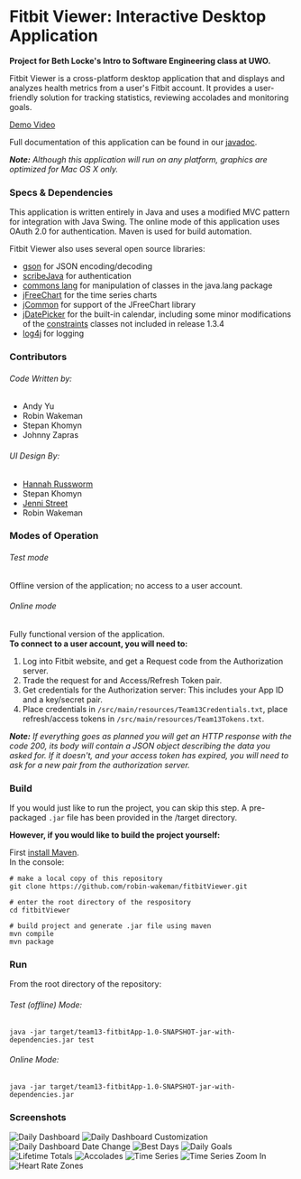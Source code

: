 # Fitbit Viewer: Interactive Desktop Application 

**Project for Beth Locke's Intro to Software Engineering class at UWO.**

Fitbit Viewer is a cross-platform desktop application that and displays and analyzes health metrics from a user's Fitbit account. It provides a user-friendly solution for tracking statistics, reviewing accolades and monitoring goals. 

[Demo Video](https://www.youtube.com/watch?v=YdT6j8WAM5M)

Full documentation of this application can be found in our [javadoc](doc).

*__Note:__ Although this application will run on any platform, graphics are optimized for Mac OS X only.*

### Specs & Dependencies 

This application is written entirely in Java and uses a modified MVC pattern for integration with Java Swing. The online mode of this application uses OAuth 2.0 for authentication. Maven is used for build automation.

Fitbit Viewer also uses several open source libraries: 
- [gson](https://github.com/google/gson) for JSON encoding/decoding 
- [scribeJava](https://github.com/meolocke/scribejava) for authentication  
- [commons lang](https://commons.apache.org/proper/commons-lang/) for manipulation of classes in the java.lang package
- [jFreeChart](http://www.jfree.org/jfreechart/) for the time series charts 
- [jCommon](http://www.jfree.org/jcommon/) for support of the JFreeChart library
- [jDatePicker](https://jdatepicker.org) for the built-in calendar, including some minor modifications of the [constraints](https://github.com/JDatePicker/JDatePicker/tree/master/src/main/java/org/jdatepicker/constraints) classes not included in release 1.3.4
- [log4j](http://logging.apache.org/log4j/2.x/) for logging

### Contributors

###### Code Written by:
- Andy Yu
- Robin Wakeman
- Stepan Khomyn
- Johnny Zapras

###### UI Design By:
- [Hannah Russworm](https://github.com/hrusswurm)
- Stepan Khomyn
- [Jenni Street](https://github.com/jstreet2)
- Robin Wakeman

### Modes of Operation
###### Test mode
Offline version of the application; no access to a user account.

###### Online mode 
Fully functional version of the application.  
__To connect to a user account, you will need to:__

1. Log into Fitbit website, and get a Request code from the Authorization server.
2. Trade the request for and Access/Refresh Token pair.
3. Get credentials for the Authorization server: This includes your App ID and a key/secret pair.
4. Place credentials in `/src/main/resources/Team13Credentials.txt`, place refresh/access tokens in `/src/main/resources/Team13Tokens.txt`.

*__Note:__ If everything goes as planned you will get an HTTP response with the code 200, its body will contain a JSON object describing the data you asked for. If it doesn't, and your access token has expired, you will need to ask for a new pair from the authorization server.*

### Build

If you would just like to run the project, you can skip this step. 
A pre-packaged `.jar` file has been provided in the /target directory.  

__However, if you would like to build the project yourself:__

First [install Maven](https://maven.apache.org/install.html).  
In the console:
```
# make a local copy of this repository
git clone https://github.com/robin-wakeman/fitbitViewer.git

# enter the root directory of the respository
cd fitbitViewer

# build project and generate .jar file using maven
mvn compile 
mvn package
```

### Run

From the root directory of the repository:

###### Test (offline) Mode: 
`java -jar target/team13-fitbitApp-1.0-SNAPSHOT-jar-with-dependencies.jar test`

###### Online Mode:
`java -jar target/team13-fitbitApp-1.0-SNAPSHOT-jar-with-dependencies.jar`


### Screenshots 
![Daily Dashboard](../AcceptanceTesting/screens/Dashboard1.png)
![Daily Dashboard Customization](../AcceptanceTesting/screens/Dashboard2.png)
![Daily Dashboard Date Change](../AcceptanceTesting/screens/Dashboard3.png)
![Best Days](../AcceptanceTesting/screens/BD.png)
![Daily Goals](../AcceptanceTesting/screens/Goals.png)
![Lifetime Totals](../AcceptanceTesting/screens/Lifetime.png)
![Accolades](../AcceptanceTesting/screens/Accolades.png)
![Time Series](../AcceptanceTesting/screens/TS1.png)
![Time Series Zoom In](../AcceptanceTesting/screens/TS2.png)
![Heart Rate Zones](../AcceptanceTesting/screens/HRZ.png)
